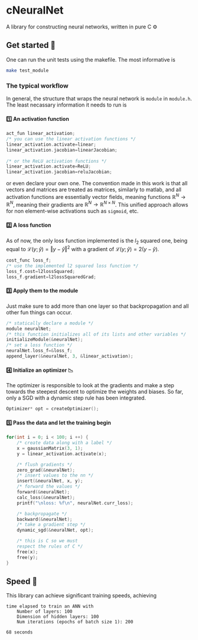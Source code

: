 # cNeuralNet
A library for constructing neural networks, written in pure C ⚙️

## Get started 🧭
One can run the unit tests using the makefile. The most informative is 
```bash
make test_module
```
### The typical workflow
In general, the structure that wraps the neural network is `module` in `module.h`. The least necassary information it needs to run is
#### 1️⃣ An activation function 
```C
act_fun linear_activation;
/* you can use the linear activation functions */
linear_activation.activate=linear;
linear_activation.jacobian=linearJacobian;
 
/* or the ReLU activation functions */
linear_activation.activate=ReLU;
linear_activation.jacobian=reluJacobian;
```
or even declare your own one. The convention made in this work is that all vectors and matrices are treated as matrices, similarly to matlab, and all activation functions are essentially vector fields, meaning functions $\mathbb{R}^N\rightarrow \mathbb{R}^N$, meaning their gradients are $\mathbb{R}^N\rightarrow \mathbb{R}^{N\times N}$. This unified approach allows for non element-wise activations such as `sigmoid`, etc.

#### 2️⃣ A loss function
As of now, the only loss function implemented is the $l_2$ squared one, being equal to $\mathcal{L}(y;\hat{y})=\Vert y-\hat{y}\Vert^2$ with a gradient of $\mathcal{L}(y;\hat{y})=2 ( y-\hat{y})$.
```c
cost_func loss_f;
/* use the implemented l2 squared loss function */
loss_f.cost=l2lossSquared;
loss_f.gradient=l2lossSquaredGrad;
```

#### 3️⃣ Apply them to the module 
Just make sure to add more than one layer so that backpropagation and all other fun things can occur.
```c
/* statically declare a module */
module neuralNet;
/* this function initializes all of its lists and other variables */
initializeModule(&neuralNet);
/* set a loss function */
neuralNet.loss_f=&loss_f;
append_layer(&neuralNet, 3, &linear_activation);
```
#### 4️⃣ Initialize an optimizer 📉 
The optimizer is responsible to look at the gradients and make a step towards the steepest descent to optimize the weights and biases. So far, only a SGD with a dynamic step rule has been integrated.
```c
Optimizer* opt = createOptimizer();
```
#### 5️⃣ Pass the data and let the training begin
```c
for(int i = 0; i < 100; i ++) {
    /* create data along with a label */
    x = gaussianMatrix(3, 1);
    y = linear_activation.activate(x);

    /* flush gradients */
    zero_grad(&neuralNet);
    /* insert values to the nn */
    insert(&neuralNet, x, y); 
    /* forward the values */ 
    forward(&neuralNet);  
    calc_loss(&neuralNet);
    printf("\nloss: %f\n", neuralNet.curr_loss);

    /* backpropagate */
    backward(&neuralNet);
    /* take a gradient step */
    dynamic_sgd(&neuralNet, opt);

    /* this is C so we must 
    respect the rules of C */
    free(x);
    free(y);
}
```

## Speed 🚄 
This library can achieve significant training speeds, achieving
```
time elapsed to train an ANN with
	Number of layers: 100
	Dimension of hidden layers: 100
	Num iterations (epochs of batch size 1): 200

68 seconds
```
